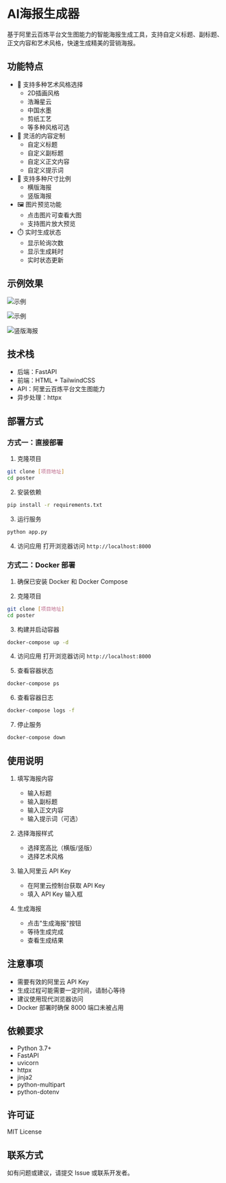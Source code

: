 # AI海报生成器

基于阿里云百炼平台文生图能力的智能海报生成工具，支持自定义标题、副标题、正文内容和艺术风格，快速生成精美的营销海报。

## 功能特点

- 🎨 支持多种艺术风格选择
  - 2D插画风格
  - 浩瀚星云
  - 中国水墨
  - 剪纸工艺
  - 等多种风格可选
- 📝 灵活的内容定制
  - 自定义标题
  - 自定义副标题
  - 自定义正文内容
  - 自定义提示词
- 📐 支持多种尺寸比例
  - 横版海报
  - 竖版海报
- 🖼️ 图片预览功能
  - 点击图片可查看大图
  - 支持图片放大预览
- ⏱️ 实时生成状态
  - 显示轮询次数
  - 显示生成耗时
  - 实时状态更新

## 示例效果


![示例](static/show1.png)

![示例](static/show2.png)

![竖版海报](static/show3.png)



## 技术栈

- 后端：FastAPI
- 前端：HTML + TailwindCSS
- API：阿里云百炼平台文生图能力
- 异步处理：httpx

## 部署方式

### 方式一：直接部署

1. 克隆项目
```bash
git clone [项目地址]
cd poster
```

2. 安装依赖
```bash
pip install -r requirements.txt
```

3. 运行服务
```bash
python app.py
```

4. 访问应用
打开浏览器访问 `http://localhost:8000`

### 方式二：Docker 部署

1. 确保已安装 Docker 和 Docker Compose

2. 克隆项目
```bash
git clone [项目地址]
cd poster
```

3. 构建并启动容器
```bash
docker-compose up -d
```

4. 访问应用
打开浏览器访问 `http://localhost:8000`

5. 查看容器状态
```bash
docker-compose ps
```

6. 查看容器日志
```bash
docker-compose logs -f
```

7. 停止服务
```bash
docker-compose down
```

## 使用说明

1. 填写海报内容
   - 输入标题
   - 输入副标题
   - 输入正文内容
   - 输入提示词（可选）

2. 选择海报样式
   - 选择宽高比（横版/竖版）
   - 选择艺术风格

3. 输入阿里云 API Key
   - 在阿里云控制台获取 API Key
   - 填入 API Key 输入框

4. 生成海报
   - 点击"生成海报"按钮
   - 等待生成完成
   - 查看生成结果

## 注意事项

- 需要有效的阿里云 API Key
- 生成过程可能需要一定时间，请耐心等待
- 建议使用现代浏览器访问
- Docker 部署时确保 8000 端口未被占用

## 依赖要求

- Python 3.7+
- FastAPI
- uvicorn
- httpx
- jinja2
- python-multipart
- python-dotenv

## 许可证

MIT License

## 联系方式

如有问题或建议，请提交 Issue 或联系开发者。 